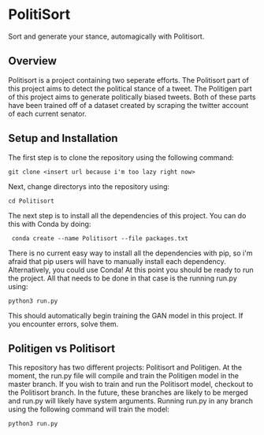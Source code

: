 # PolitiSort
Sort and generate your stance, automagically with Politisort. 

## Overview

Politisort is a project containing two seperate efforts. The Politisort part of this project aims to detect the political stance of a tweet. The Politigen part of this project aims to generate politically biased tweets. Both of these parts have been trained off of a dataset created by scraping the twitter account of each current senator.




## Setup and Installation
The first step is to clone the repository using  the following command:

```git clone <insert url because i'm too lazy right now> ```

Next, change directorys into the repository using:

```cd Politisort```

The next step is to install all the dependencies of this project. You can do this with Conda by doing:

``` conda create --name Politisort --file packages.txt```

There is no current easy way to install all the dependencies with pip, so i'm afraid that pip users will have to manually install each dependency. Alternatively, you could use Conda!
At this point you should be ready to run the project. All that needs to be done in that case is the running run.py using:

```python3 run.py```

This should automatically begin training the GAN model in this project. If you encounter errors, solve them.

## Politigen vs Politisort

This repository has two different projects: Politisort and Politigen. At the moment, the run.py file will compile and train the Politigen model in the master branch. If you wish to train and run the Politisort model, checkout to the Politisort branch. In the future, these branches are likely to be merged and run.py will likely have system arguments. Running run.py in any branch using the following command will train the model:

```python3 run.py```
